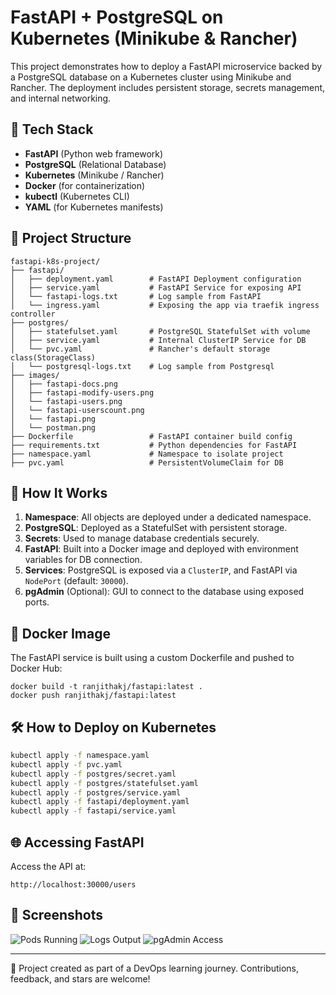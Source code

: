 
# FastAPI + PostgreSQL on Kubernetes (Minikube & Rancher)

This project demonstrates how to deploy a FastAPI microservice backed by a PostgreSQL database on a Kubernetes cluster using Minikube and Rancher. The deployment includes persistent storage, secrets management, and internal networking.

## 🧰 Tech Stack
- **FastAPI** (Python web framework)
- **PostgreSQL** (Relational Database)
- **Kubernetes** (Minikube / Rancher)
- **Docker** (for containerization)
- **kubectl** (Kubernetes CLI)
- **YAML** (for Kubernetes manifests)

## 📁 Project Structure

```
fastapi-k8s-project/
├── fastapi/
│   ├── deployment.yaml        # FastAPI Deployment configuration
│   ├── service.yaml           # FastAPI Service for exposing API
│   └── fastapi-logs.txt       # Log sample from FastAPI
│   └── ingress.yaml           # Exposing the app via traefik ingress controller
├── postgres/
│   ├── statefulset.yaml       # PostgreSQL StatefulSet with volume
│   ├── service.yaml           # Internal ClusterIP Service for DB
│   └── pvc.yaml               # Rancher's default storage class(StorageClass)
│   └── postgresql-logs.txt    # Log sample from Postgresql
├── images/
│   ├── fastapi-docs.png
│   ├── fastapi-modify-users.png
│   └── fastapi-users.png
│   └── fastapi-userscount.png
│   └── fastapi.png
│   └── postman.png
├── Dockerfile                 # FastAPI container build config
├── requirements.txt           # Python dependencies for FastAPI
├── namespace.yaml             # Namespace to isolate project
├── pvc.yaml                   # PersistentVolumeClaim for DB
```

## 🚀 How It Works

1. **Namespace**: All objects are deployed under a dedicated namespace.
2. **PostgreSQL**: Deployed as a StatefulSet with persistent storage.
3. **Secrets**: Used to manage database credentials securely.
4. **FastAPI**: Built into a Docker image and deployed with environment variables for DB connection.
5. **Services**: PostgreSQL is exposed via a `ClusterIP`, and FastAPI via `NodePort` (default: `30000`).
6. **pgAdmin** (Optional): GUI to connect to the database using exposed ports.

## 🐳 Docker Image

The FastAPI service is built using a custom Dockerfile and pushed to Docker Hub:

```
docker build -t ranjithakj/fastapi:latest .
docker push ranjithakj/fastapi:latest
```

## 🛠 How to Deploy on Kubernetes

```bash
kubectl apply -f namespace.yaml
kubectl apply -f pvc.yaml
kubectl apply -f postgres/secret.yaml
kubectl apply -f postgres/statefulset.yaml
kubectl apply -f postgres/service.yaml
kubectl apply -f fastapi/deployment.yaml
kubectl apply -f fastapi/service.yaml
```

## 🌐 Accessing FastAPI

Access the API at:

```
http://localhost:30000/users
```

## 📸 Screenshots

![Pods Running](images/Screenshot_pods.png)
![Logs Output](images/Screenshot_logs.png)
![pgAdmin Access](images/Screenshot_pgadmin.png)

---

📝 Project created as part of a DevOps learning journey. Contributions, feedback, and stars are welcome!
